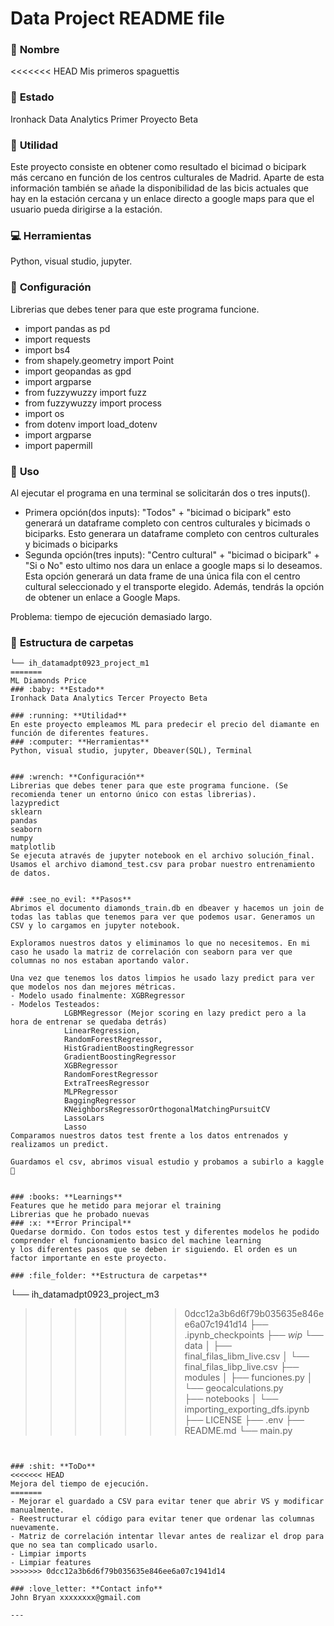 # Data Project README file

### :raising_hand: **Nombre** 
<<<<<<< HEAD
Mis primeros spaguettis

### :baby: **Estado**
Ironhack Data Analytics Primer Proyecto Beta

### :running: **Utilidad**
Este proyecto consiste en obtener como resultado el bicimad o bicipark más cercano en función de los centros culturales de Madrid. Aparte de esta información también se añade la disponibilidad de las bicis actuales que hay en la estación cercana y un enlace directo a google maps para que el usuario pueda dirigirse a la estación.

### :computer: **Herramientas**
Python, visual studio, jupyter.


### :wrench: **Configuración**
Librerias que debes tener para que este programa funcione.
- import pandas as pd
- import requests
- import bs4
- from shapely.geometry import Point
- import geopandas as gpd
- import argparse
- from fuzzywuzzy import fuzz
- from fuzzywuzzy import process
- import os
- from dotenv import load_dotenv
- import argparse
- import papermill

### :see_no_evil: **Uso**
Al ejecutar el programa en una terminal se solicitarán dos o tres inputs().

- Primera opción(dos inputs): "Todos" + "bicimad o bicipark" esto generará un dataframe completo con centros culturales y bicimads o biciparks. 
Esto generara un dataframe completo con centros culturales y bicimads o biciparks
- Segunda opción(tres inputs): "Centro cultural" + "bicimad o bicipark" + "Si o No" esto ultimo nos dara un enlace a google maps si lo deseamos.
Esta opción generará un data frame de una única fila con el centro cultural seleccionado y el transporte elegido. Además, tendrás la opción de obtener un enlace a Google Maps.

Problema: tiempo de ejecución demasiado largo.

### :file_folder: **Estructura de carpetas**
```
└── ih_datamadpt0923_project_m1
=======
ML Diamonds Price
### :baby: **Estado**
Ironhack Data Analytics Tercer Proyecto Beta

### :running: **Utilidad**
En este proyecto empleamos ML para predecir el precio del diamante en función de diferentes features.
### :computer: **Herramientas**
Python, visual studio, jupyter, Dbeaver(SQL), Terminal


### :wrench: **Configuración**
Librerias que debes tener para que este programa funcione. (Se recomienda tener un entorno único con estas librerias).
lazypredict
sklearn
pandas
seaborn
numpy
matplotlib
Se ejecuta através de jupyter notebook en el archivo solución_final.
Usamos el archivo diamond_test.csv para probar nuestro entrenamiento de datos.


### :see_no_evil: **Pasos**
Abrimos el documento diamonds_train.db en dbeaver y hacemos un join de todas las tablas que tenemos para ver que podemos usar. Generamos un CSV y lo cargamos en jupyter notebook.

Exploramos nuestros datos y eliminamos lo que no necesitemos. En mi caso he usado la matriz de correlación con seaborn para ver que columnas no nos estaban aportando valor.

Una vez que tenemos los datos limpios he usado lazy predict para ver que modelos nos dan mejores métricas.
- Modelo usado finalmente: XGBRegressor
- Modelos Testeados: 
            LGBMRegressor (Mejor scoring en lazy predict pero a la hora de entrenar se quedaba detrás)
            LinearRegression, 
            RandomForestRegressor,
            HistGradientBoostingRegressor   
            GradientBoostingRegressor   
            XGBRegressor   
            RandomForestRegressor   
            ExtraTreesRegressor   
            MLPRegressor   
            BaggingRegressor   
            KNeighborsRegressorOrthogonalMatchingPursuitCV
            LassoLars
            Lasso 
Comparamos nuestros datos test frente a los datos entrenados y realizamos un predict.

Guardamos el csv, abrimos visual estudio y probamos a subirlo a kaggle 🤞


### :books: **Learnings**
Features que he metido para mejorar el training
Librerias que he probado nuevas
### :x: **Error Principal**
Quedarse dormido. Con todos estos test y diferentes modelos he podido comprender el funcionamiento basico del machine learning
y los diferentes pasos que se deben ir siguiendo. El orden es un factor importante en este proyecto.

### :file_folder: **Estructura de carpetas**
```
└── ih_datamadpt0923_project_m3
>>>>>>> 0dcc12a3b6d6f79b035635e846ee6a07c1941d14
    ├── .ipynb_checkpoints
    ├── _wip_
    └── data
    │   ├── final_filas_libm_live.csv
    │   └── final_filas_libp_live.csv
    ├── modules
    │   ├── funciones.py
    │   └── geocalculations.py     
    ├── notebooks
    │   └── importing_exporting_dfs.ipynb
    ├── LICENSE
    ├── .env
    ├── README.md
    └── main.py
```


### :shit: **ToDo**
<<<<<<< HEAD
Mejora del tiempo de ejecución.
=======
- Mejorar el guardado a CSV para evitar tener que abrir VS y modificar manualmente.
- Reestructurar el código para evitar tener que ordenar las columnas nuevamente.
- Matriz de correlación intentar llevar antes de realizar el drop para que no sea tan complicado usarlo.
- Limpiar imports
- Limpiar features
>>>>>>> 0dcc12a3b6d6f79b035635e846ee6a07c1941d14

### :love_letter: **Contact info**
John Bryan xxxxxxxx@gmail.com

---
